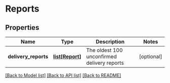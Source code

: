 # Reports

## Properties
Name | Type | Description | Notes
------------ | ------------- | ------------- | -------------
**delivery_reports** | [**list[Report]**](Report.md) | The oldest 100 unconfirmed delivery reports | [optional] 

[[Back to Model list]](../README.md#documentation-for-models) [[Back to API list]](../README.md#documentation-for-api-endpoints) [[Back to README]](../README.md)


